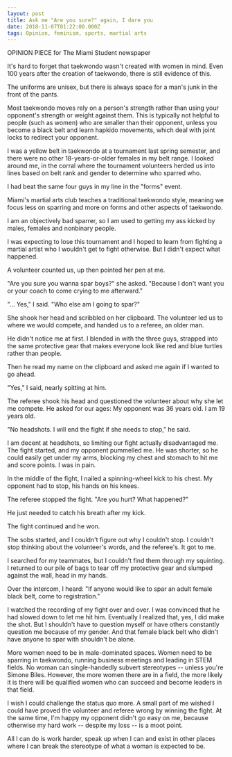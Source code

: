 ```yaml
---
layout: post
title: Ask me "Are you sure?" again, I dare you
date: 2018-11-07T01:22:00.000Z
tags: Opinion, feminism, sports, martial arts
---
```

OPINION PIECE for The Miami Student newspaper

It's hard to forget that taekwondo wasn't created with women in mind. Even 100 years after the creation of taekwondo, there is still evidence of this.



The uniforms are unisex, but there is always space for a man's junk in the front of the pants.



Most taekwondo moves rely on a person's strength rather than using your opponent's strength or weight against them. This is typically not helpful to people (such as women) who are smaller than their opponent, unless you become a black belt and learn hapkido movements, which deal with joint locks to redirect your opponent.



I was a yellow belt in taekwondo at a tournament last spring semester, and there were no other 18-years-or-older females in my belt range. I looked around me, in the corral where the tournament volunteers herded us into lines based on belt rank and gender to determine who sparred who.



I had beat the same four guys in my line in the "forms" event.



Miami's martial arts club teaches a traditional taekwondo style, meaning we focus less on sparring and more on forms and other aspects of taekwondo.



I am an objectively bad sparrer, so I am used to getting my ass kicked by males, females and nonbinary people.



I was expecting to lose this tournament and I hoped to learn from fighting a martial artist who I wouldn't get to fight otherwise. But I didn't expect what happened.



A volunteer counted us, up then pointed her pen at me.



"Are you sure you wanna spar boys?" she asked. "Because I don't want you or your coach to come crying to me afterward."



"... Yes," I said. "Who else am I going to spar?"



She shook her head and scribbled on her clipboard. The volunteer led us to where we would compete, and handed us to a referee, an older man.



He didn't notice me at first. I blended in with the three guys, strapped into the same protective gear that makes everyone look like red and blue turtles rather than people.



Then he read my name on the clipboard and asked me again if I wanted to go ahead.



"Yes," I said, nearly spitting at him.



The referee shook his head and questioned the volunteer about why she let me compete. He asked for our ages: My opponent was 36 years old. I am 19 years old.



"No headshots. I will end the fight if she needs to stop," he said.



I am decent at headshots, so limiting our fight actually disadvantaged me. The fight started, and my opponent pummelled me. He was shorter, so he could easily get under my arms, blocking my chest and stomach to hit me and score points. I was in pain.



In the middle of the fight, I nailed a spinning-wheel kick to his chest. My opponent had to stop, his hands on his knees.



The referee stopped the fight. "Are you hurt? What happened?"



He just needed to catch his breath after my kick.



The fight continued and he won.



The sobs started, and I couldn't figure out why I couldn't stop. I couldn't stop thinking about the volunteer's words, and the referee's. It got to me.



I searched for my teammates, but I couldn't find them through my squinting. I returned to our pile of bags to tear off my protective gear and slumped against the wall, head in my hands.



Over the intercom, I heard: "If anyone would like to spar an adult female black belt, come to registration."



I watched the recording of my fight over and over. I was convinced that he had slowed down to let me hit him. Eventually I realized that, yes, I did make the shot. But I shouldn't have to question myself or have others constantly question me because of my gender. And that female black belt who didn't have anyone to spar with shouldn't be alone.



More women need to be in male-dominated spaces. Women need to be sparring in taekwondo, running business meetings and leading in STEM fields. No woman can single-handedly subvert stereotypes -- unless you're Simone Biles. However, the more women there are in a field, the more likely it is there will be qualified women who can succeed and become leaders in that field.



I wish I could challenge the status quo more. A small part of me wished I could have proved the volunteer and referee wrong by winning the fight. At the same time, I'm happy my opponent didn't go easy on me, because otherwise my hard work -- despite my loss -- is a moot point.



All I can do is work harder, speak up when I can and exist in other places where I can break the stereotype of what a woman is expected to be.

